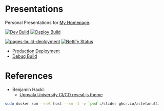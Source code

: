 # Presentations

Personal Presentations for [My Homepage](https://chris-besch.com).

[![Dev Build](https://github.com/christopher-besch/presentations/actions/workflows/build_dev.yml/badge.svg)](https://github.com/christopher-besch/presentations/actions/workflows/build_dev.yml)
[![Deploy Build](https://github.com/christopher-besch/presentations/actions/workflows/build_deploy.yml/badge.svg)](https://github.com/christopher-besch/presentations/actions/workflows/build_deploy.yml)

[![pages-build-deployment](https://github.com/christopher-besch/presentations/actions/workflows/pages/pages-build-deployment/badge.svg)](https://github.com/christopher-besch/presentations/actions/workflows/pages/pages-build-deployment)
[![Netlify Status](https://api.netlify.com/api/v1/badges/ca87d2c0-4616-4c09-9836-b410a4c8f6c0/deploy-status)](https://app.netlify.com/sites/present-chris-besch/deploys)

- [Production Deployment](https://present.chris-besch.com)
- [Debug Build](https://dev.present.chris-besch.com)

# References

- Benjamin Hackl:
    - [Uppsala University CI/CD reveal.js theme](https://benjamin-hackl.at/downloads/talks/2021-10-07-manimworkshop/dist/behackl-manim.css)

```bash
sudo docker run --net host --rm -t -v `pwd`:/slides ghcr.io/astefanutti/decktape reveal --fragments http://127.0.0.1:8080/2025_06_30_rt_on_linux 2025_06_30_rt_on_linux_2.pdf
```
